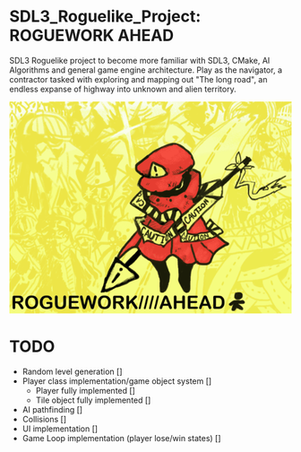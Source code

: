 # SDL3_Roguelike_Project: ROGUEWORK AHEAD
SDL3 Roguelike project to become more familiar with SDL3, CMake, AI Algorithms and general game engine architecture.
Play as the navigator, a contractor tasked with exploring and mapping out "The long road", an endless expanse of highway into unknown and alien territory. 

![roguework_titlescreen_wip](https://github.com/Sodaguts/SDL3_Roguelike_Project/blob/main/rogueworkahead_thumb.png?raw=true)

# TODO
- Random level generation []
- Player class implementation/game object system []
  - Player fully implemented []
  - Tile object fully implemented []
- AI pathfinding []
- Collisions []
- UI implementation []
- Game Loop implementation (player lose/win states) []
